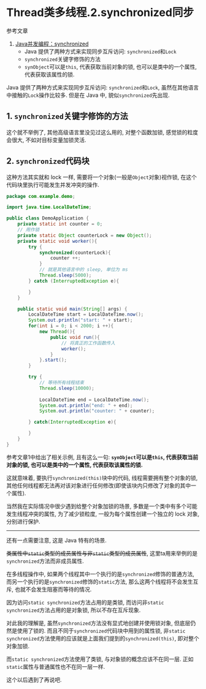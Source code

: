 # Thread类多线程.2.synchronized同步

参考文章

1. [Java并发编程：synchronized](https://www.cnblogs.com/dolphin0520/p/3923737.html)
	- Java 提供了两种方式来实现同步互斥访问: `synchronized`和`Lock`
	- `synchronized`关键字修饰的方法
	- `synObject`可以是`this`, 代表获取当前对象的锁, 也可以是类中的一个属性, 代表获取该属性的锁.

Java 提供了两种方式来实现同步互斥访问: `synchronized`和`Lock`, 虽然在其他语言中接触的`Lock`操作比较多. 但是在 Java 中, 貌似`synchronized`先出现.

## 1. `synchronized`关键字修饰的方法

这个就不举例了, 其他高级语言里没见过这么用的, 对整个函数加锁, 感觉锁的粒度会很大, 不如对目标变量加锁灵活.

## 2. `synchronized`代码块

这种方法其实就和 lock 一样, 需要将一个对象(一般是`Object`对象)视作锁, 在这个代码块里执行可能发生并发冲突的操作.

```java
package com.example.demo;

import java.time.LocalDateTime;

public class DemoApplication {
	private static int counter = 0;
	// 用作锁
	private static Object counterLock = new Object();
	private static void worker(){
		try {
			synchronized(counterLock){
				counter ++;
			}
			// 就是其他语言中的 sleep, 单位为 ms
			Thread.sleep(5000);
		} catch (InterruptedException e){

		}
	}

	public static void main(String[] args) {
		LocalDateTime start = LocalDateTime.now();
		System.out.println("start: " + start);
		for(int i = 0; i < 2000; i ++){
			new Thread(){
				public void run(){
					// 将真正的工作函数传入
					worker();
				}
			}.start();
		}

		try {
			// 等待所有线程结束
			Thread.sleep(10000);
	
			LocalDateTime end = LocalDateTime.now();
			System.out.println("end: " + end);
			System.out.println("counter: " + counter);

		} catch(InterruptedException e){

		}
	}
}
```

参考文章1中给出了相关示例, 且有这么一句: **`synObject`可以是`this`, 代表获取当前对象的锁, 也可以是类中的一个属性, 代表获取该属性的锁.** 

这就意味着, 要执行`synchronized(this)`块中的代码, 线程需要拥有整个对象的锁, 其他任何线程都无法再对该对象进行任何修改(即使该块内只修改了对象的其中一个属性).

当然我在实际情况中很少遇到给整个对象加锁的场景, 多数是一个类中有多个可能发生线程冲突的属性, 为了减少锁粒度, 一般为每个属性创建一个独立的 lock 对象, 分别进行保护.

------

还有一点需要注意, 这是 Java 特有的场景.

~~类属性中`static`类型的成员属性与非`static`类型的成员属性~~, 这里ta用来举例的是`synchronized`方法而非成员属性. 

在多线程操作中, 如果两个线程其中一个执行的是`synchronized`修饰的普通方法, 而另一个执行的是`synchronized`修饰的`static`方法, 那么这两个线程将不会发生互斥, 也就不会发生阻塞而等待的情况.

因为访问`static synchronized`方法占用的是类锁, 而访问非`static synchronized`方法占用的是对象锁, 所以不存在互斥现象.

对此我的理解是, 虽然`synchronized`方法没有显式地创建并使用锁对象, 但底层仍然是使用了锁的. 而且不同于`synchronized`代码块中用到的属性锁, 非`static synchronized`方法使用的应该就是上面我们提到的`synchronized(this)`, 即对整个对象加锁.

而`static synchronized`方法使用了类锁, 与对象锁的概念应该不在同一层. 正如`static`属性与普通属性也不在同一层一样.

这个以后遇到了再说吧.
